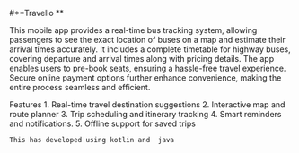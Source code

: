 #**Travello **

This mobile app provides a real-time bus tracking system, allowing passengers to see the exact location of buses on a map and estimate their arrival times accurately. 
It includes a complete timetable for highway buses, covering departure and arrival times along with pricing details. 
The app enables users to pre-book seats, ensuring a hassle-free travel experience. Secure online payment options further enhance convenience, making the entire process seamless and efficient.

Features
    1. Real-time travel destination suggestions
    2. Interactive map and route planner
    3. Trip scheduling and itinerary tracking
    4. Smart reminders and notifications.
    5. Offline support for saved trips

    This has developed using kotlin and  java
